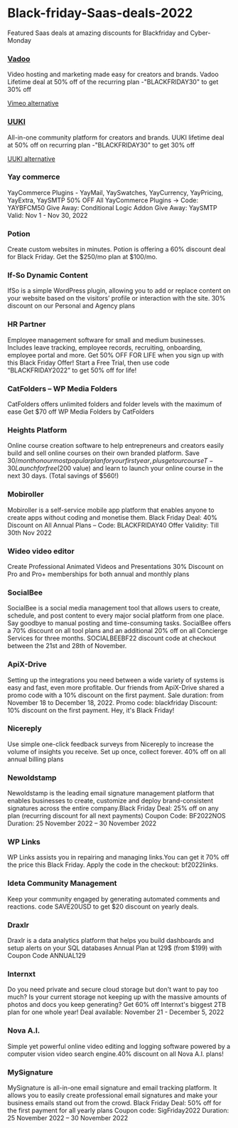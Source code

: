 # Black-friday-Saas-deals-2022
Featured Saas deals at amazing discounts for Blackfriday and Cyber-Monday

### [Vadoo](https://www.vadoo.tv/blackfriday-lifetime-deal-vadoo)
Video hosting and marketing made easy for creators and brands. Vadoo Lifetime deal at 50% off of the recurring plan -"BLACKFRIDAY30" to get 30% off

[Vimeo alternative](https://www.vadoo.tv/vimeo-alternative)

### [UUKI](https://www.uuki.live/lifetimedeal-pricing)
All-in-one community platform for creators and brands. UUKI lifetime deal at 50% off on recurring plan -"BLACKFRIDAY30" to get 30% off

[UUKI alternative](https://www.uuki.live/tribe-alternative)

### Yay commerce
YayCommerce Plugins - YayMail, YaySwatches, YayCurrency, YayPricing, YayExtra, YaySMTP
50% OFF All YayCommerce Plugins → Code: YAYBFCM50 Give Away: Conditional Logic Addon Give Away: YaySMTP Valid: Nov 1 - Nov 30, 2022

### Potion
Create custom websites in minutes.
Potion is offering a 60% discount deal for Black Friday. Get the $250/mo plan at $100/mo.

### If-So Dynamic Content
IfSo is a simple WordPress plugin, allowing you to add or replace content on your website based on the visitors’ profile or interaction with the site.
30% discount on our Personal and Agency plans

### HR Partner
Employee management software for small and medium businesses. Includes leave tracking, employee records, recruiting, onboarding, employee portal and more.
Get 50% OFF FOR LIFE when you sign up with this Black Friday Offer! Start a Free Trial, then use code “BLACKFRIDAY2022” to get 50% off for life!

### CatFolders – WP Media Folders
CatFolders offers unlimited folders and folder levels with the maximum of ease
Get $70 off WP Media Folders by CatFolders

### Heights Platform
Online course creation software to help entrepreneurs and creators easily build and sell online courses on their own branded platform.
Save $30/month on our most popular plan for your first year, plus get our course T-30 Launch for free ($200 value) and learn to launch your online course in the next 30 days. (Total savings of $560!)

### Mobiroller
Mobiroller is a self-service mobile app platform that enables anyone to create apps without coding and monetise them.
Black Friday Deal: 40% Discount on All Annual Plans – Code: BLACKFRIDAY40 Offer Validity: Till 30th Nov 2022

### Wideo video editor
Create Professional Animated Videos and Presentations
30% Discount on Pro and Pro+ memberships for both annual and monthly plans

### SocialBee
SocialBee is a social media management tool that allows users to create, schedule, and post content to every major social platform from one place. Say goodbye to manual posting and time-consuming tasks. SocialBee offers a 70% discount on all tool plans and an additional 20% off on all Concierge Services for three months. SOCIALBEEBF22 discount code at checkout between the 21st and 28th of November.

### ApiX-Drive
Setting up the integrations you need between a wide variety of systems is easy and fast, even more profitable. Our friends from ApiX-Drive shared a promo code with a 10% discount on the first payment. Sale duration: from November 18 to December 18, 2022. Promo code: blackfriday Discount: 10% discount on the first payment. Hey, it's Black Friday!

### Nicereply
Use simple one-click feedback surveys from Nicereply to increase the volume of insights you receive. Set up once, collect forever.
40% off on all annual billing plans

### Newoldstamp
Newoldstamp is the leading email signature management platform that enables businesses to create, customize and deploy brand-consistent signatures across the entire company.Black Friday Deal: 25% off on any plan (recurring discount for all next payments) Coupon Code: BF2022NOS Duration: 25 November 2022 – 30 November 2022

### WP Links
WP Links assists you in repairing and managing links.You can get it 70% off the price this Black Friday. Apply the code in the checkout: bf2022links.

### Ideta Community Management
Keep your community engaged by generating automated comments and reactions.
code SAVE20USD to get $20 discount on yearly deals.

### Draxlr
Draxlr is a data analytics platform that helps you build dashboards and setup alerts on your SQL databases
Annual Plan at 129$ (from $199) with Coupon Code ANNUAL129

### Internxt
Do you need private and secure cloud storage but don't want to pay too much? Is your current storage not keeping up with the massive amounts of photos and docs you keep generating? Get 60% off Internxt's biggest 2TB plan for one whole year! Deal available: November 21 - December 5, 2022

### Nova A.I.
Simple yet powerful online video editing and logging software powered by a computer vision video search engine.40% discount on all Nova A.I. plans!

### MySignature
MySignature is all-in-one email signature and email tracking platform. It allows you to easily create professional email signatures and make your business emails stand out from the crowd. Black Friday Deal: 50% off for the first payment for all yearly plans Coupon code: SigFriday2022 Duration: 25 November 2022 – 30 November 2022

